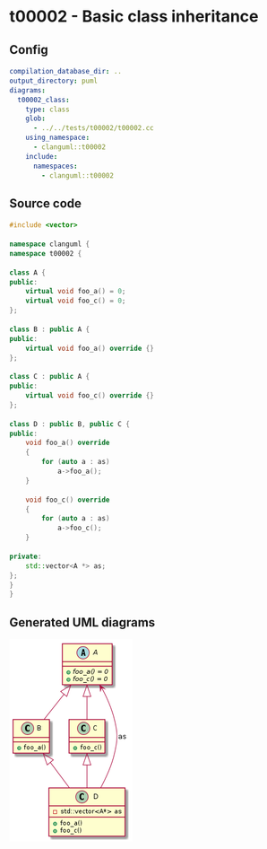 # t00002 - Basic class inheritance
## Config
```yaml
compilation_database_dir: ..
output_directory: puml
diagrams:
  t00002_class:
    type: class
    glob:
      - ../../tests/t00002/t00002.cc
    using_namespace:
      - clanguml::t00002
    include:
      namespaces:
        - clanguml::t00002

```
## Source code
```cpp
#include <vector>

namespace clanguml {
namespace t00002 {

class A {
public:
    virtual void foo_a() = 0;
    virtual void foo_c() = 0;
};

class B : public A {
public:
    virtual void foo_a() override {}
};

class C : public A {
public:
    virtual void foo_c() override {}
};

class D : public B, public C {
public:
    void foo_a() override
    {
        for (auto a : as)
            a->foo_a();
    }

    void foo_c() override
    {
        for (auto a : as)
            a->foo_c();
    }

private:
    std::vector<A *> as;
};
}
}

```
## Generated UML diagrams
![t00002_class](./t00002_class.png "Basic class inheritance")
